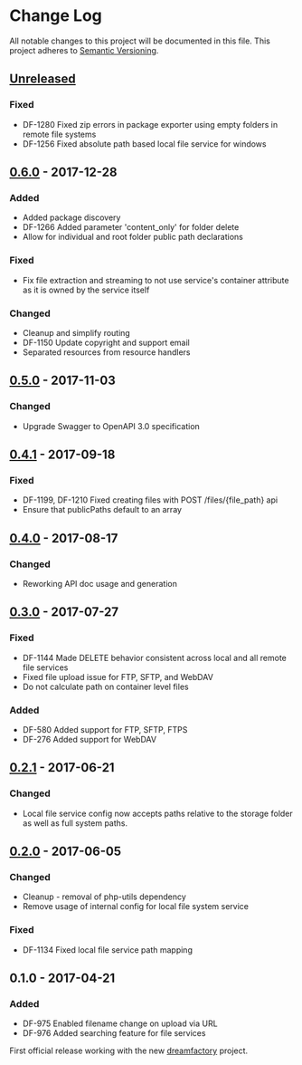 # Change Log
All notable changes to this project will be documented in this file.
This project adheres to [Semantic Versioning](http://semver.org/).

## [Unreleased]
### Fixed
- DF-1280 Fixed zip errors in package exporter using empty folders in remote file systems
- DF-1256 Fixed absolute path based local file service for windows

## [0.6.0] - 2017-12-28
### Added
- Added package discovery
- DF-1266 Added parameter 'content_only' for folder delete
- Allow for individual and root folder public path declarations
### Fixed
- Fix file extraction and streaming to not use service's container attribute as it is owned by the service itself
### Changed
- Cleanup and simplify routing
- DF-1150 Update copyright and support email
- Separated resources from resource handlers

## [0.5.0] - 2017-11-03
### Changed
- Upgrade Swagger to OpenAPI 3.0 specification

## [0.4.1] - 2017-09-18
### Fixed
- DF-1199, DF-1210 Fixed creating files with POST /files/{file_path} api
- Ensure that publicPaths default to an array

## [0.4.0] - 2017-08-17
### Changed
- Reworking API doc usage and generation

## [0.3.0] - 2017-07-27
### Fixed
- DF-1144 Made DELETE behavior consistent across local and all remote file services
- Fixed file upload issue for FTP, SFTP, and WebDAV
- Do not calculate path on container level files
### Added
- DF-580 Added support for FTP, SFTP, FTPS
- DF-276 Added support for WebDAV

## [0.2.1] - 2017-06-21
### Changed
- Local file service config now accepts paths relative to the storage folder as well as full system paths.

## [0.2.0] - 2017-06-05
### Changed
- Cleanup - removal of php-utils dependency
- Remove usage of internal config for local file system service
### Fixed
- DF-1134 Fixed local file service path mapping

## 0.1.0 - 2017-04-21
### Added
- DF-975 Enabled filename change on upload via URL
- DF-976 Added searching feature for file services

First official release working with the new [dreamfactory](https://github.com/dreamfactorysoftware/dreamfactory) project.

[Unreleased]: https://github.com/dreamfactorysoftware/df-file/compare/0.6.0...HEAD
[0.6.0]: https://github.com/dreamfactorysoftware/df-file/compare/0.5.0...0.6.0
[0.5.0]: https://github.com/dreamfactorysoftware/df-file/compare/0.4.1...0.5.0
[0.4.1]: https://github.com/dreamfactorysoftware/df-file/compare/0.4.0...0.4.1
[0.4.0]: https://github.com/dreamfactorysoftware/df-file/compare/0.3.0...0.4.0
[0.3.0]: https://github.com/dreamfactorysoftware/df-file/compare/0.2.1...0.3.0
[0.2.1]: https://github.com/dreamfactorysoftware/df-file/compare/0.2.0...0.2.1
[0.2.0]: https://github.com/dreamfactorysoftware/df-file/compare/0.1.0...0.2.0
